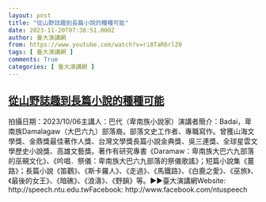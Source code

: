 ```yaml
---
layout: post
title: "從山野誌趣到長篇小說的種種可能"
date: 2023-11-20T07:38:51.000Z
author: 臺大演講網
from: https://www.youtube.com/watch?v=ri8TaR6rlZ0
tags: [ 臺大演講網 ]
comments: True
categories: [ 臺大演講網 ]
---
```

<!--1700465931000-->
[從山野誌趣到長篇小說的種種可能](https://www.youtube.com/watch?v=ri8TaR6rlZ0)
------

<div>
拍攝日期：2023/10/06主講人：巴代（卑南族小說家）演講者簡介：Badai，卑南族Damalagaw（大巴六九）部落裔。部落文史工作者、專職寫作。曾獲山海文學獎、金鼎獎最佳著作人獎、台灣文學獎長篇小說金典獎、吳三連獎、全球星雲文學歷史小說獎、高雄文藝獎。著作有研究專書《Daramaw：卑南族大巴六九部落的巫覡文化》、《吟唱．祭儀：卑南族大巴六九部落的祭儀歌謠》；短篇小說集《薑路》；長篇小說《笛鸛》、《斯卡羅人》、《走過》、《馬鐵路》、《白鹿之愛》、《巫旅》、《最後的女王》、《暗礁》、《浪濤》、《野韻》等。►►臺大演講網Website: http://speech.ntu.edu.twFacebook: http://www.facebook.com/ntuspeech
</div>
